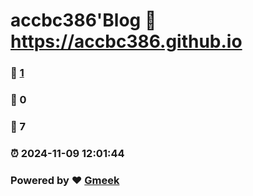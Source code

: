 # accbc386'Blog :link: https://accbc386.github.io 
### :page_facing_up: [1](https://accbc386.github.io/tag.html) 
### :speech_balloon: 0 
### :hibiscus: 7 
### :alarm_clock: 2024-11-09 12:01:44 
### Powered by :heart: [Gmeek](https://github.com/Meekdai/Gmeek)
